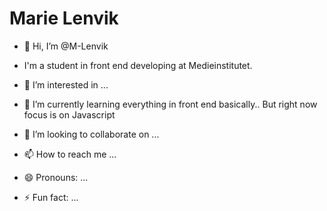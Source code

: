 # Marie Lenvik

- 👋 Hi, I’m @M-Lenvik
- I'm a student in front end developing at Medieinstitutet.
  
- 👀 I’m interested in ...
- 🌱 I’m currently learning everything in front end basically..
      But right now focus is on Javascript

- 💞️ I’m looking to collaborate on ...
- 📫 How to reach me ...
- 😄 Pronouns: ...
- ⚡ Fun fact: ...

<!---
M-Lenvik/M-Lenvik is a ✨ special ✨ repository because its `README.md` (this file) appears on your GitHub profile.
You can click the Preview link to take a look at your changes.
--->
